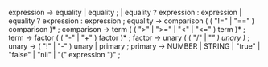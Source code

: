 expression     → equality 
               | equality ;
               | equality ? expression : expression
               | equality ? expression : expression ;
equality       → comparison ( ( "!=" | "==" ) comparison )* ;
comparison     → term ( ( ">" | ">=" | "<" | "<=" ) term )* ;
term           → factor ( ( "-" | "+" ) factor )* ;
factor         → unary ( ( "/" | "*" ) unary )* ;
unary          → ( "!" | "-" ) unary
               | primary ;
primary        → NUMBER | STRING | "true" | "false" | "nil"
               | "(" expression ")" ;